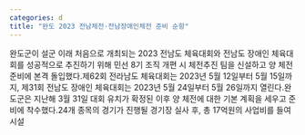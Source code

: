 ```yaml
---
categories: d
title: "완도 2023 전남체전·전남장애인체전 준비 순항"
---
```

완도군이 설군 이래 처음으로 개최되는 2023 전남도 체육대회와 전남도 장애인 체육대회를 성공적으로 추진하기 위해 민선 8기 조직 개편 시 체전추진 팀을 신설하고 양 체전 준비에 본격 돌입했다.제62회 전라남도 체육대회는 2023년 5월 12일부터 5월 15일까지, 제31회 전남도 장애인 체육대회는 2023년 5월 24일부터 5월 26일까지 열린다.완도군은 지난해 3월 31일 대회 유치가 확정된 이후 양 체전에 대한 기본 계획을 세우고 준비에 착수했다.24개 종목의 경기가 진행될 경기장 실사 후, 총 17억원의 사업비를 들여 시설